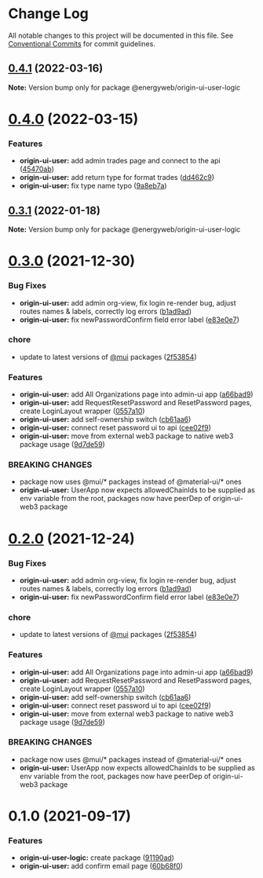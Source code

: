 # Change Log

All notable changes to this project will be documented in this file.
See [Conventional Commits](https://conventionalcommits.org) for commit guidelines.

## [0.4.1](https://github.com/energywebfoundation/origin/compare/@energyweb/origin-ui-user-logic@0.4.0...@energyweb/origin-ui-user-logic@0.4.1) (2022-03-16)

**Note:** Version bump only for package @energyweb/origin-ui-user-logic





# [0.4.0](https://github.com/energywebfoundation/origin/compare/@energyweb/origin-ui-user-logic@0.3.1...@energyweb/origin-ui-user-logic@0.4.0) (2022-03-15)


### Features

* **origin-ui-user:** add admin trades page and connect to the api ([45470ab](https://github.com/energywebfoundation/origin/commit/45470ab4d71718d070b09aee2b410c515459669f))
* **origin-ui-user:** add return type for format trades ([dd462c9](https://github.com/energywebfoundation/origin/commit/dd462c9f1f674bd944970d95a51d9090bce02042))
* **origin-ui-user:** fix type name typo ([9a8eb7a](https://github.com/energywebfoundation/origin/commit/9a8eb7a7dc9eb0fbdb6b3fe41bcbae9db715ed29))





## [0.3.1](https://github.com/energywebfoundation/origin/compare/@energyweb/origin-ui-user-logic@0.3.0...@energyweb/origin-ui-user-logic@0.3.1) (2022-01-18)

**Note:** Version bump only for package @energyweb/origin-ui-user-logic





# [0.3.0](https://github.com/energywebfoundation/origin/compare/@energyweb/origin-ui-user-logic@0.1.0...@energyweb/origin-ui-user-logic@0.3.0) (2021-12-30)


### Bug Fixes

* **origin-ui-user:** add admin org-view, fix login re-render bug, adjust routes names & labels, correctly log errors ([b1ad9ad](https://github.com/energywebfoundation/origin/commit/b1ad9ad8258a32cb8a1eda3dc18549641ac4c2af))
* **origin-ui-user:** fix newPasswordConfirm field error label ([e83e0e7](https://github.com/energywebfoundation/origin/commit/e83e0e799901437af0e2b112b893a7bc108079ca))


### chore

* update to latest versions of [@mui](https://github.com/mui) packages ([2f53854](https://github.com/energywebfoundation/origin/commit/2f53854070f20f9251992fdd3ac92812c5d83060))


### Features

* **origin-ui-user:** add All Organizations page into admin-ui app ([a66bad9](https://github.com/energywebfoundation/origin/commit/a66bad931a8c59c2a8d021cad546c9d4c47f7e88))
* **origin-ui-user:** add RequestResetPassword and ResetPassword pages, create LoginLayout wrapper ([0557a10](https://github.com/energywebfoundation/origin/commit/0557a101afa762ad92fd20714e3e07e7d769d47e))
* **origin-ui-user:** add self-ownership switch ([cb61aa6](https://github.com/energywebfoundation/origin/commit/cb61aa6dc0865adae57e791618a41d805d731be2))
* **origin-ui-user:** connect reset password ui to api ([cee02f9](https://github.com/energywebfoundation/origin/commit/cee02f9215b72323c78ffd988f74bd4b98df218e))
* **origin-ui-user:** move from external web3 package to native web3 package usage ([9d7de59](https://github.com/energywebfoundation/origin/commit/9d7de595a17edfaa80a08314e66dfddfdb6f571f))


### BREAKING CHANGES

* package now uses @mui/* packages instead of @material-ui/* ones
* **origin-ui-user:** UserApp now expects allowedChainIds to be supplied as env variable from the root, packages now have peerDep of origin-ui-web3 package





# [0.2.0](https://github.com/energywebfoundation/origin/compare/@energyweb/origin-ui-user-logic@0.1.0...@energyweb/origin-ui-user-logic@0.2.0) (2021-12-24)


### Bug Fixes

* **origin-ui-user:** add admin org-view, fix login re-render bug, adjust routes names & labels, correctly log errors ([b1ad9ad](https://github.com/energywebfoundation/origin/commit/b1ad9ad8258a32cb8a1eda3dc18549641ac4c2af))
* **origin-ui-user:** fix newPasswordConfirm field error label ([e83e0e7](https://github.com/energywebfoundation/origin/commit/e83e0e799901437af0e2b112b893a7bc108079ca))


### chore

* update to latest versions of [@mui](https://github.com/mui) packages ([2f53854](https://github.com/energywebfoundation/origin/commit/2f53854070f20f9251992fdd3ac92812c5d83060))


### Features

* **origin-ui-user:** add All Organizations page into admin-ui app ([a66bad9](https://github.com/energywebfoundation/origin/commit/a66bad931a8c59c2a8d021cad546c9d4c47f7e88))
* **origin-ui-user:** add RequestResetPassword and ResetPassword pages, create LoginLayout wrapper ([0557a10](https://github.com/energywebfoundation/origin/commit/0557a101afa762ad92fd20714e3e07e7d769d47e))
* **origin-ui-user:** add self-ownership switch ([cb61aa6](https://github.com/energywebfoundation/origin/commit/cb61aa6dc0865adae57e791618a41d805d731be2))
* **origin-ui-user:** connect reset password ui to api ([cee02f9](https://github.com/energywebfoundation/origin/commit/cee02f9215b72323c78ffd988f74bd4b98df218e))
* **origin-ui-user:** move from external web3 package to native web3 package usage ([9d7de59](https://github.com/energywebfoundation/origin/commit/9d7de595a17edfaa80a08314e66dfddfdb6f571f))


### BREAKING CHANGES

* package now uses @mui/* packages instead of @material-ui/* ones
* **origin-ui-user:** UserApp now expects allowedChainIds to be supplied as env variable from the root, packages now have peerDep of origin-ui-web3 package





# 0.1.0 (2021-09-17)


### Features

* **origin-ui-user-logic:** create package ([91190ad](https://github.com/energywebfoundation/origin/commit/91190adbcc0ab9814d9bb81850362c953b8b2231))
* **origin-ui-user:** add confirm email page ([60b68f0](https://github.com/energywebfoundation/origin/commit/60b68f0299e16370c04b8de317234e2642ae96be))
